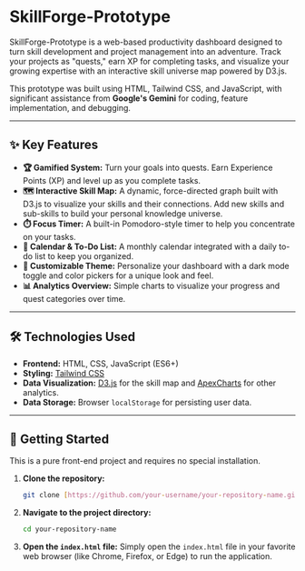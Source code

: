 # SkillForge-Prototype

SkillForge-Prototype is a web-based productivity dashboard designed to turn skill development and project management into an adventure. Track your projects as "quests," earn XP for completing tasks, and visualize your growing expertise with an interactive skill universe map powered by D3.js.

This prototype was built using HTML, Tailwind CSS, and JavaScript, with significant assistance from **Google's Gemini** for coding, feature implementation, and debugging.

---

## ✨ Key Features

* **🏆 Gamified System:** Turn your goals into quests. Earn Experience Points (XP) and level up as you complete tasks.
* **🗺️ Interactive Skill Map:** A dynamic, force-directed graph built with D3.js to visualize your skills and their connections. Add new skills and sub-skills to build your personal knowledge universe.
* **⏱️ Focus Timer:** A built-in Pomodoro-style timer to help you concentrate on your tasks.
* **📅 Calendar & To-Do List:** A monthly calendar integrated with a daily to-do list to keep you organized.
* **🎨 Customizable Theme:** Personalize your dashboard with a dark mode toggle and color pickers for a unique look and feel.
* **📊 Analytics Overview:** Simple charts to visualize your progress and quest categories over time.

---

## 🛠️ Technologies Used

* **Frontend:** HTML, CSS, JavaScript (ES6+)
* **Styling:** [Tailwind CSS](https://tailwindcss.com/)
* **Data Visualization:** [D3.js](https://d3js.org/) for the skill map and [ApexCharts](https://apexcharts.com/) for other analytics.
* **Data Storage:** Browser `localStorage` for persisting user data.

---

## 🚀 Getting Started

This is a pure front-end project and requires no special installation.

1.  **Clone the repository:**
    ```bash
    git clone [https://github.com/your-username/your-repository-name.git](https://github.com/your-username/your-repository-name.git)
    ```
2.  **Navigate to the project directory:**
    ```bash
    cd your-repository-name
    ```
3.  **Open the `index.html` file:**
    Simply open the `index.html` file in your favorite web browser (like Chrome, Firefox, or Edge) to run the application.
